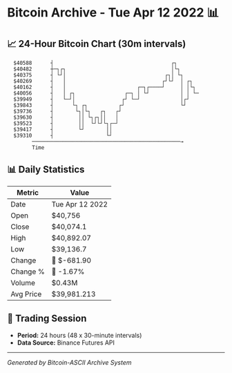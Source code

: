 # Bitcoin Archive - Tue Apr 12 2022 📊

## 📈 24-Hour Bitcoin Chart (30m intervals)

```
  $40588      ┤                                      ┌┐        
  $40482      ┼─┐┌┐                                  │└┐       
  $40375      ┤ └┘│                                ┌┐│ └┐      
  $40269      ┤   │                               ┌┘└┘  │ ┌┐   
  $40162      ┤   │                       ┌─┐┌────┘     │ │└┐  
  $40056      ┤   │ ┌┐                ┌─┐ │ └┘          │ │ └─ 
  $39949      ┤   └─┘│               ┌┘ └─┘             │┌┘    
  $39843      ┤      └┐ ┌┐          ┌┘                  └┘     
  $39736      ┤       └┐│└┐   ┌┐   ┌┘                          
  $39630      ┤        ││ └┐┌┐││   │                           
  $39523      ┤        ││  └┘└┘└┐┌─┘                           
  $39417      ┤        └┘       ││                             
  $39310      ┤                 └┘                             
        ────────────────────────────────────────────────→
        Time
```

## 📊 Daily Statistics

| Metric | Value |
|--------|-------|
| Date | Tue Apr 12 2022 |
| Open | $40,756 |
| Close | $40,074.1 |
| High | $40,892.07 |
| Low | $39,136.7 |
| Change | 🔴 $-681.90 |
| Change % | 🔴 -1.67% |
| Volume | $0.43M |
| Avg Price | $39,981.213 |

## 📅 Trading Session

- **Period:** 24 hours (48 x 30-minute intervals)
- **Data Source:** Binance Futures API

---
*Generated by Bitcoin-ASCII Archive System*
